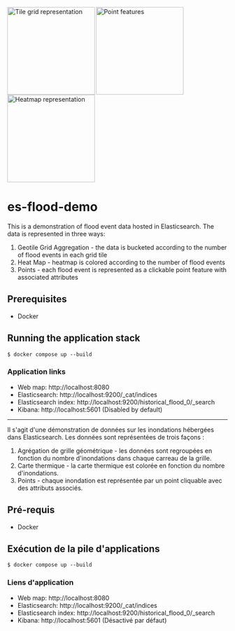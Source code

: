 

<img align=left width="200" alt="Tile grid representation" src="https://user-images.githubusercontent.com/2255248/174146212-915ce33f-c19f-4b5c-8327-7cc1bb4924fe.png"><img align=left width="200" alt="Point features" src="https://user-images.githubusercontent.com/2255248/174146189-ad1f3faf-932b-4625-91e2-e1e3dd0fe0a3.png"><img align=left width="200" alt="Heatmap representation" src="https://user-images.githubusercontent.com/2255248/174146208-b477ee09-2016-4ef1-aaf5-1352c0608dee.png">

<br clear="both"/>

# es-flood-demo

This is a demonstration of flood event data hosted in Elasticsearch. The data is represented in three ways:

1. Geotile Grid Aggregation - the data is bucketed according to the number of flood events in each grid tile
2. Heat Map - heatmap is colored according to the number of flood events
3. Points - each flood event is represented as a clickable point feature with associated attributes

## Prerequisites
- Docker

## Running the application stack

`$ docker compose up --build`

### Application links

- Web map: http://localhost:8080
- Elasticsearch: http://localhost:9200/_cat/indices
- Elasticsearch index: http://localhost:9200/historical_flood_0/_search
- Kibana: http://localhost:5601 (Disabled by default)

---

Il s'agit d'une démonstration de données sur les inondations hébergées dans Elasticsearch. Les données sont représentées de trois façons :

1. Agrégation de grille géométrique - les données sont regroupées en fonction du nombre d'inondations dans chaque carreau de la grille.
2. Carte thermique - la carte thermique est colorée en fonction du nombre d'inondations.
3. Points - chaque inondation est représentée par un point cliquable avec des attributs associés.

## Pré-requis
- Docker

## Exécution de la pile d'applications

`$ docker compose up --build`

### Liens d'application

- Web map: http://localhost:8080
- Elasticsearch: http://localhost:9200/_cat/indices
- Elasticsearch index: http://localhost:9200/historical_flood_0/_search
- Kibana: http://localhost:5601 (Désactivé par défaut)

